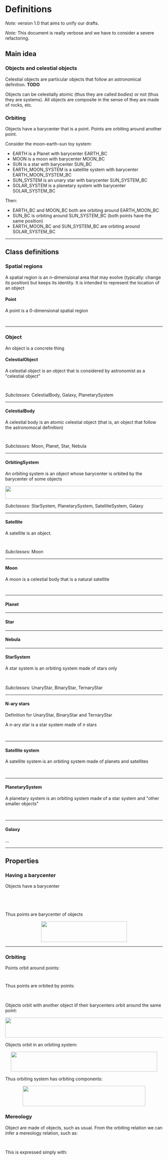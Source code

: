 # Definitions

*Note:* version 1.0 that aims to unify our drafts.

*Note:* This document is really verbose and we have to consider a severe refactoring.


## Main idea

### Objects and celestial objects

Celestial objects are particular objects that follow an astronomical definition. **TODO**

Objects can be celestially atomic (thus they are called *bodies*) or not (thus they are systems). All objects are composite in the sense of they are made of rocks, etc.

### Orbiting

Objects have a barycenter that is a point. Points are orbiting around another point. 

Consider the moon-earth-sun toy system:

 - EARTH is a Planet with barycenter EARTH_BC
 - MOON is a moon with barycenter MOON_BC
 - SUN is a star with barycenter SUN_BC
 - EARTH_MOON_SYSTEM is a satellite system with barycenter EARTH_MOON_SYSTEM_BC
 - SUN_SYSTEM is an unary star with barycenter SUN_SYSTEM_BC 
 - SOLAR_SYSTEM is a planetary system with barycenter SOLAR_SYSTEM_BC

Then:

 - EARTH_BC and MOON_BC both are orbiting around EARTH_MOON_BC
 - SUN_BC is orbiting around SUN_SYSTEM_BC (both points have the same position)
 - EARTH_MOON_BC and SUN_SYSTEM_BC are orbiting around SOLAR_SYSTEM_BC

---

## Class definitions

### Spatial regions

A spatial region is an *n*-dimensional area that may evolve (typically: change its position) but keeps its identity. It is intended to represent the location of an object

 
#### Point

A point is a 0-dimensional spatial region

<p align="center"><img src="/tex/e95297309479f330cfad981f891beb5d.svg?invert_in_darkmode&sanitize=true" align=middle width=180.84258555pt height=14.611878599999999pt/></p>

---

### Object

An object is a concrete thing

#### CelestialObject

A celestial object is an object that is considered by astronomist as a "celestial object"

<p align="center"><img src="/tex/c9d448969071e798094873ea75d44c10.svg?invert_in_darkmode&sanitize=true" align=middle width=196.4894349pt height=14.611878599999999pt/></p>

*Subclasses:* CelestialBody, Galaxy, PlanetarySystem

---

#### CelestialBody

A celestial body is an atomic celestial object (that is, an object that follow the astronomocal definition)

<p align="center"><img src="/tex/f4dd347035ce14cdd47d90364db92fb3.svg?invert_in_darkmode&sanitize=true" align=middle width=253.17494069999998pt height=14.611878599999999pt/></p>

*Subclasses:* Moon, Planet, Star, Nebula

---

#### OrbitingSystem

An orbiting system is an object whose barycenter is orbited by the barycenter of some objects

<p align="center"><img src="/tex/afe72b01fd9fb63e97658c75228c3f4c.svg?invert_in_darkmode&sanitize=true" align=middle width=569.12688855pt height=41.09589pt/></p>

*Subclasses:* StarSystem, PlanetarySystem, SatelliteSystem, Galaxy

--- 

#### Satellite

A satellite is an object.

<p align="center"><img src="/tex/f444598b0eb676d18954f174c3ab16ef.svg?invert_in_darkmode&sanitize=true" align=middle width=144.35811884999998pt height=14.611878599999999pt/></p>

*Subclasses:* Moon

---

#### Moon

A moon is a celestial body that is a natural satellite

<p align="center"><img src="/tex/86b4ca812523104f7ae851fec4eba6f8.svg?invert_in_darkmode&sanitize=true" align=middle width=273.80992319999996pt height=14.611878599999999pt/></p>

---

#### Planet

---

#### Star

---

#### Nebula

---

#### StarSystem

A star system is an orbiting system made of stars only

<p align="center"><img src="/tex/2a5174eafb14a557db516971e3a31575.svg?invert_in_darkmode&sanitize=true" align=middle width=356.0543085pt height=16.438356pt/></p>

*Subclasses:* UnaryStar, BinaryStar, TernaryStar

---

#### N-ary stars

Definition for UnaryStar, BinaryStar and TernaryStar

A *n*-ary star is a star system made of *n* stars

<p align="center"><img src="/tex/64bde763e5821069967e1e391f4bac5a.svg?invert_in_darkmode&sanitize=true" align=middle width=364.42559339999997pt height=16.438356pt/></p>

---

#### Satellite system

A satellite system is an orbiting system made of planets and satellites

<p align="center"><img src="/tex/9d4b5f833dfb579ad03602278b36f4bb.svg?invert_in_darkmode&sanitize=true" align=middle width=507.2573781pt height=16.438356pt/></p>

---

#### PlanetarySystem

A planetary system is an orbiting system made of a star system and "other smaller objects"

<p align="center"><img src="/tex/820eef59e87c82de7a589e65df9b3d1a.svg?invert_in_darkmode&sanitize=true" align=middle width=661.27634595pt height=16.438356pt/></p>

---

#### Galaxy

...

---

## Properties

### Having a barycenter

Objects have a barycenter

<p align="center"><img src="/tex/2538fae338263755e6f7133b3def9fc3.svg?invert_in_darkmode&sanitize=true" align=middle width=251.43208694999998pt height=14.611878599999999pt/></p>

<p align="center"><img src="/tex/a30d09aa6e3e8b35910ef72057fe6ef1.svg?invert_in_darkmode&sanitize=true" align=middle width=281.56929405pt height=16.438356pt/></p>

Thus points are barycenter of objects

<p align="center"><img src="/tex/e6248b98b1982573b88920f3f95aae1a.svg?invert_in_darkmode&sanitize=true" align=middle width=274.4031576pt height=65.67319605pt/></p>

---

### Orbiting

Points orbit around points:

<p align="center"><img src="/tex/ded01cc8598de3d5ccdb7866538c09a1.svg?invert_in_darkmode&sanitize=true" align=middle width=225.267999pt height=11.4155283pt/></p>

Thus points are orbited by points:

<p align="center"><img src="/tex/3a0db99845ecd9873b84b1464b0728e4.svg?invert_in_darkmode&sanitize=true" align=middle width=224.69250045pt height=17.1069228pt/></p>

Objects orbit with another object iif their barycenters orbit around the same point:

<p align="center"><img src="/tex/0cce4fc60dd9882159a71d975a76e981.svg?invert_in_darkmode&sanitize=true" align=middle width=598.4964908999999pt height=63.92694825pt/></p>

Objects orbit in an orbiting system:

<p align="center"><img src="/tex/045ec87c1eb4a932c9c3fc4ba2bc635d.svg?invert_in_darkmode&sanitize=true" align=middle width=468.17840025pt height=63.92694825pt/></p>

Thus orbiting system has orbiting components:
<p align="center"><img src="/tex/9c709c648442bbe5a6476852e8f82d7b.svg?invert_in_darkmode&sanitize=true" align=middle width=391.81789514999997pt height=65.67319605pt/></p>



### Mereology

Object are made of objects, such as usual. From the orbiting relation we can infer a mereology relation, such as:

<p align="center"><img src="/tex/74a119ea1a4ac7236296e696b0f51660.svg?invert_in_darkmode&sanitize=true" align=middle width=264.99195195pt height=16.438356pt/></p>

This is expressed simply with:

<p align="center"><img src="/tex/5999a4592974b37e7c31b707fc2ab05e.svg?invert_in_darkmode&sanitize=true" align=middle width=198.76655864999998pt height=14.611878599999999pt/></p>